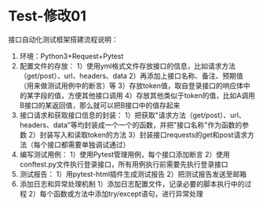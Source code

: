 # Test-修改01
接口自动化测试框架搭建流程说明：
1. 环境：Python3+Request+Pytest
2. 配置文件的存放：
 1）使用yml格式文件存放接口的信息，比如请求方法（get/post）、url、headers、data
 2）再添加上接口名称、备注、预期值（用来做测试用例中的断言）等
  3）存放token值，取自登录接口的响应体中的某字段的值，方便其他接口调用
  4）存放其他类似于token的值，比如A调用B接口的某返回值，那么就可以把B接口中的值存起来
3. 接口请求和获取接口信息的封装：
  1）把获取"请求方法（get/post）、url、headers、data"等均封装成一个一个的函数，并把"接口名称"作为函数的参数
  2）封装写入和读取token的方法
  3）封装接口requests的get和post请求方法（每个接口都需要单独调试通过）
4. 编写测试用例：
  1）使用Pytest管理用例，每个接口添加断言
  2）使用conftest.py文件执行登录接口，所有用例执行前需要先执行登录接口
5. 测试报告：
  1）用pytest-html插件生成测试报告
  2）把测试报告发送至邮箱
6. 添加日志和异常处理机制
  1）添加日志配置文件，记录必要的脚本执行中的过程
  2）每个函数或方法中添加try/except语句，进行异常处理
